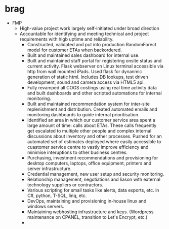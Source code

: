 # brag
- FMP
  - High-value project work largely self-initiated under broad direction
  - Accountable for identifying and meeting technical and project requirements with higb uptime and reliability.
    - Constructed, validated and put into production RandomForect model for customer ETAs when backordered.
    - Built and maintained sales dashboard for internal use.
    - Built and maintained staff portal for registering onsite status and current activity. Flask webserver on Linux terminal accessible via http from wall mounted iPads. Used flask for dynanmic generation of static html. Includes DB lookups, test driven development, sound and camera access via HTML5 api.
    - Fully revamped all COGS costings using real time activity data and built dashboards and other scripted automations for internal monitoring.
    - Built and maintained recommendation system for inter-site replenishment and distribution. Created automated emails and monitoring dashboards to guide internal prioritisation.
    - Identified an area in which our customer service area spent a large amount of time: calls about ETAs. These calls frequently get escalated to multiple other people and complex internal discussions about inventory and other processes. Pushed for an automated set of estimates deployed where easily accessible to cuastomer service centre to vastly improve efficiency and minimise interuptions to other business centres.
    - Purchasing, investment recommendations and provisioning for desktop computers, laptops, office equipment, printers and server infrastructure.
    - Credential management, new user setup and security monitoring.
    - Relationship management, negotiations and liason with external technology suppliers or contractors.
    - Various scripting for small tasks like alerts, data exports, etc. in C#, python, T-SQL, linq, etc.
    - DevOps, maintaining and provisioning in-house linux and windows servers.
    - Maintaining webhosting infrastructure and keys. (Wordpress maintenance on CPANEL, transition to Let's Encrypt, etc.)
    - 
